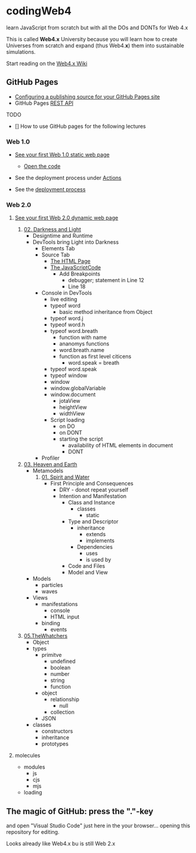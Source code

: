 # codingWeb4
learn JavaScript from scratch but with all the DOs and DONTs for Web 4.x

This is called **Web4.x** University because you will learn how to create Universes from scratch and expand (thus Web4.**x**) them into sustainable simulations.

Start reading on the [Web4.x Wiki](https://github.com/web4x/codingWeb4/wiki)

## GitHub Pages

* [Configuring a publishing source for your GitHub Pages site](https://docs.github.com/en/pages/getting-started-with-github-pages/configuring-a-publishing-source-for-your-github-pages-site)
* GitHub Pages [REST API](https://docs.github.com/en/free-pro-team@latest/rest/pages/pages?apiVersion=2022-11-28#get-a-github-pages-site)

TODO
- [] How to use GitHub pages for the following lectures


### Web 1.0
* [See your first Web 1.0 static web page](https://web4x.github.io/codingWeb4/)
  * [Open the code](https://web4x.github.io/codingWeb4/Web4university/Web1/static/learn.htm)
* See the deployment process under [Actions](https://github.com/web4x/codingWeb4/actions/)

* See the [deployment process](https://github.com/web4x/codingWeb4/deployments/)

### Web 2.0
1. [See your first Web 2.0 dynamic web page](https://web4x.github.io/codingWeb4/Web4university/Web2/00.InTheBeginning/static)
   1. [02. Darkness and Light]()
      * Designtime and Runtime
      * DevTools bring Light into Darkness
        * Elements Tab
        * Source Tab
           * [The HTML Page](https://web4x.github.io/codingWeb4/Web4university/Web2/00.InTheBeginning/static/)
           * [The JavaScriptCode](https://web4x.github.io/codingWeb4/Web4university/Web2/00.InTheBeginning/js/jhwhScript.js)
             * Add Breakpoints
               * debugger; statement in Line 12
               * Line 18
        * Console in DevTools
          * live editing
          * typeof word
            * basic method inheritance from Object
          * typeof word.j
          * typeof word.h
          * typeof word.breath
            * function with name
            * ananomys functions
            * word.breath.name
            * function as first level citicens
              * word.speak = breath
          * typeof word.speak
          * typeof window
          * window
          * window.globalVariable
          * window.document
            * jotaView
            * heightView
            * widthView
          * Script loading
            * on <haed> DO
            * on <body> DONT
            * starting the script
              * availability of HTML elements in document
              * <body onLoad="javascript: start()"> DONT
        * Profiler 
   1. [03. Heaven and Earth]()
       * Metamodels
         1. [01. Spirit and Water]()
            * First Principle and Consequences
              * DRY - donot repeat yourself
              * Intention and Manifestation
                * Class and Instance
                  * classes
                    * static
                * Type and Descriptor
                  * inheritance
                    * extends
                    * implements
                  * Dependencies
                    * uses
                    * is used by
                * Code and Files
                * Model and View
       * Models
         * particles
         * waves
       * Views
         * manifestations
           * console
           * HTML input
         * binding
           * events
   2. [05.TheWhatchers](https://github.com/web4x/codingWeb4/tree/main/docs/Web4university/Web2/01.TheWhatchers)
      * Object
      * types
        * primitve
          * undefined
          * boolean
          * number
          * string
          * function
        * object
          * relationship
            * null
          * collection
        * JSON
      * classes
        * constructors
        * inheritance
        * prototypes


 2. molecules
    * modules
      * js
      * cjs
      * mjs
    * loading
     


## The magic of GitHub: press the "."-key

and open "Visual Studio Code" just here in the your browser...
opening this repository for editing.

Looks already like Web4.x bu is still Web 2.x
